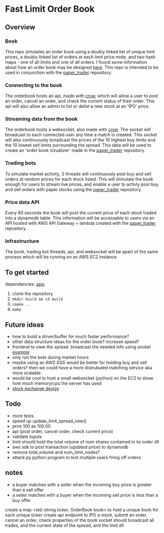 # Fast Limit Order Book

## Overview 
### Book
This repo simulates an order book using a doubly linked list of unique limit prices, a doubly linked list of orders at each limit price node, and two hash maps - one of all limits and one of all orders. I found some information about how an order book may be designed [here](https://web.archive.org/web/20110219163448/http://howtohft.wordpress.com/2011/02/15/how-to-build-a-fast-limit-order-book/). This repo is intended to be used in conjunction with the [paper_trader](https://github.com/albertcmiller1/paper_trader) repository. 

### Connecting to the book
The orderbook hosts an api, made with [crow](https://github.com/CrowCpp/Crow), which will allow a user to post an order, cancel an order, and check the current status of their order. This api will also allow an admin to list or delist a new stock at an 'IPO' price.

### Streaming data from the book 
The orderbook hosts a websocket, also made with [crow](https://github.com/CrowCpp/Crow). The socket will broadcast to each connected user any time a match is created. This socket will also continuously boradcast the prices of the 10 highest buy limits and the 10 lowest sell limits surrounding the spread. This data will be used to create an 'order book vizualizer' made in the [paper_trader](https://github.com/albertcmiller1/paper_trader) repository. 

### Trading bots
To simulate market activity, 3 threads will continuously post buy and sell orders at random prices for each stock listed. This will stimulate the book enough for users to stream live prices, and enable a user to activly post buy and sell orders with paper stocks using the [paper_trader](https://github.com/albertcmiller1/paper_trader) repository. 

### Price data API
Every 60 seconds the book will post the current price of each stock traded into a dynamodb table. This information will be accessable to users via an API hosted with AWS API Gateway + lambda created with the [paper_trader](https://github.com/albertcmiller1/paper_trader) repository.

### Infrastructure 
The book, trading bot threads, api, and websocket will be apart of the same process which will be running on an AWS EC2 instance. 

## To get started 
dependencies: [asio](https://think-async.com/Asio/)
1. clone the repository 
2. `mkdir build && cd build`
3. `cmake ..`
4. `make` 

## Future ideas
* how to build a driver/buffer for much faster performance? 
* other data structure ideas for the order book? increase speed? 
* frontend to view the spread. broadcast the needed info using socket [example](https://www.youtube.com/watch?v=hgOXY-r3xJM&ab_channel=ChadThackray)
* only run the bots during market hours
* maybe using an AWS SQS would be better for holding buy and sell orders? then we could have a more distrubuted matching service aka more scalable 
* would be cool to host a small websocket (python) on the EC2 to show how much memory/cpu the server has used 
* [stock exchange design](https://www.youtube.com/watch?v=XuKs2kWH0mQ&ab_channel=System-Design)

## Todo 
* more tests 
* speed up update_limit_spread_new()
* print 100 as 100.00
* api (post order, cancel order, check current price)
* validate inputs 
* limit should hold the total volume of num shares contained in its order dll
* aws sdk to post transaction (updated price) to dynamodb
* remove total_volume and num_limit_nodes?
* attack.py python program to test multiple users firing off orders 

## notes 
* a buyer  matches with a  seller when the incoming buy  price is greater than a sell offer
* a seller matches with a  buyer  when the incoming sell price is less    than a buy offer 

create a map <std::string ticker, OrderBook book> to hold a unique book for each unique ticker 
create api endpoint to IPO a stock, submit an order, cancel an order, check properties of the book
socket should broadcast all trades, and the current state of the spread, and the limit dll